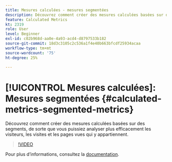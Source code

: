```yaml
---
title: Mesures calculées - mesures segmentées
description: Découvrez comment créer des mesures calculées basées sur des segments, de sorte que vous puissiez analyser plus efficacement les visiteurs, les visites et les pages vues qui y appartiennent.
feature: Calculated Metrics
kt: 2319
role: User
level: Beginner
exl-id: c02b968d-aa0e-4a93-acd4-d8797533b182
source-git-commit: 18d3c3105c2c536a1f4e40b663bfcdf25934acaa
workflow-type: tm+mt
source-wordcount: '75'
ht-degree: 25%

---
```


# [!UICONTROL Mesures calculées]: Mesures segmentées {#calculated-metrics-segmented-metrics}

Découvrez comment créer des mesures calculées basées sur des segments, de sorte que vous puissiez analyser plus efficacement les visiteurs, les visites et les pages vues qui y appartiennent.

>[!VIDEO](https://video.tv.adobe.com/v/25409/?quality=12&learn=on)

Pour plus dʼinformations, consultez la [documentation](https://experienceleague.adobe.com/docs/analytics/components/calculated-metrics/calcmetric-workflow/metrics-with-segments.html?lang=fr).

